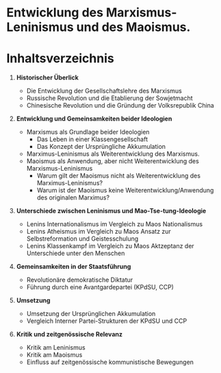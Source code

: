 # Entwicklung des Marxismus-Leninismus und des Maoismus.

# Inhaltsverzeichnis

1. **Historischer Überlick**
   - Die Entwicklung der Gesellschaftslehre des Marxismus
   - Russische Revolution und die Etablierung der Sowjetmacht
   - Chinesische Revolution und die Gründung der Volksrepublik China

2. **Entwicklung und Gemeinsamkeiten beider Ideologien**
   - Marxismus als Grundlage beider Ideologien
      - Das Leben in einer Klassengesellschaft
      - Das Konzept der Ursprüngliche Akkumulation
   - Marximus-Leninismus als Weiterentwicklung des Marxismus.
   - Maoismus als Anwendung, aber nicht Weiterentwicklung des Marxismus-Leninismus
      - Warum gilt der Maoismus nicht als Weiterentwicklung des Marximus-Leninismus?
      - Warum ist der Maoismus keine Weiterentwicklung/Anwendung des originalen Marximus?

3. **Unterschiede zwischen Leninismus und Mao-Tse-tung-Ideologie**
   - Lenins Internationalismus im Vergleich zu Maos Nationalismus
   - Lenins Atheismus im Vergleich zu Maos Ansatz zur Selbstreformation und Geistesschulung
   - Lenins Klassenkampf im Vergleich zu Maos Aktzeptanz der Unterschiede unter den Menschen

4. **Gemeinsamkeiten in der Staatsführung**
   - Revolutionäre demokratische Diktatur
   - Führung durch eine Avantgardepartei (KPdSU, CCP)

5. **Umsetzung**
   - Umsetzung der Ursprünglichen Akkumulation
   - Vergleich Interner Partei-Strukturen der KPdSU und CCP

6. **Kritik und zeitgenössische Relevanz**
   - Kritik am Leninismus
   - Kritik am Maoismus
   - Einfluss auf zeitgenössische kommunistische Bewegungen
